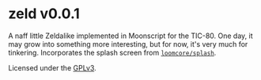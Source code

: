 # zeld v0.0.1

A naff little Zeldalike implemented in Moonscript for the TIC-80.  One
day, it may grow into something more interesting, but for now, it's
very much for tinkering.  Incorporates the splash screen from
[`loomcore/splash`](https://github.com/loomcore/splash).

Licensed under the [GPLv3](https://www.gnu.org/licenses/gpl-3.0.md).
